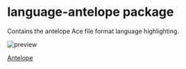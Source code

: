 # language-antelope package

Contains the antelope Ace file format language highlighting.

![preview](http://i.imgur.com/8y3myrw.png)

[Antelope](https://github.com/medcat/antelope)
